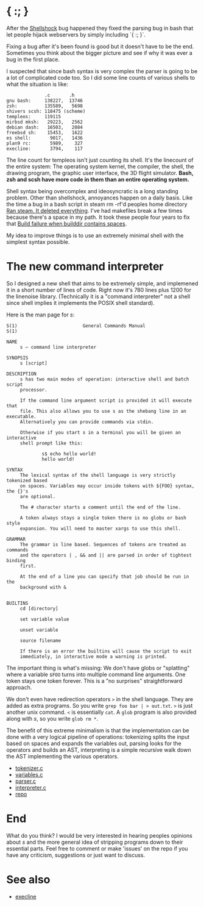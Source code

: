 # { :; }

After the [Shellshock](https://en.wikipedia.org/wiki/Shellshock_(software_bug)) bug happened they fixed the parsing bug in bash that let people hijack webservers by simply including `{ :; }`.

Fixing a bug after it's been found is good but it doesn't have to be the end. Sometimes you think about the bigger picture and see if why it was ever a bug in the first place.

I suspected that since bash syntax is very complex the parser is going to be a lot of complicated code too. So I did some line counts of various shells to what the situation is like:

                  .c       .h
    gnu bash:     138227,  13746
    zsh:          135589,   5698
    shivers scsh: 118475 (scheme)
    templeos:     119115
    mirbsd mksh:   29223,   2562
    debian dash:   16503,   2084
    freebsd sh:    15453,   1622
    es shell:       9017,   1436
    plan9 rc:       5989,    327
    execline:       3794,    117

The line count for templeos isn't just counting its shell. It's the linecount of the entire system: The operating system kernel, the compiler, the shell, the drawing program, the graphic user interface, the 3D flight simulator. **Bash, zsh and scsh have more code in them than an entire operating system.**

Shell syntax being overcomplex and ideosyncratic is a long standing problem. Other than shellshock, annoyances happen on a daily basis. Like the time a bug in a bash script in steam rm -rf'd peoples home directory [Ran steam. It deleted everything](https://github.com/valvesoftware/steam-for-linux/issues/3671). I've had makefiles break a few times because there's a space in my path. It took these people four years to fix that [Build failure when builddir contains spaces](https://github.com/nodejs/node-gyp/issues/65).

My idea to improve things is to use an extremely minimal shell with the simplest syntax possible.


# The new command interpreter

So I designed a new shell that aims to be extremely simple, and implemened it in a short number of lines of code. Right now it's 780 lines plus 1200 for the linenoise library. (Technically it is a "command interpreter" not a shell since shell implies it implements the POSIX shell standard).

Here is the man page for *s*:

```
S(1)                        General Commands Manual                       S(1)

NAME
     s – command line interpreter

SYNOPSIS
     s [script]

DESCRIPTION
     s has two main modes of operation: interactive shell and batch script
     processor.

     If the command line argument script is provided it will execute that
     file. This also allows you to use s as the shebang line in an executable.
     Alternatively you can provide commands via stdin.

     Otherwise if you start s in a terminal you will be given an interactive
     shell prompt like this:

             s$ echo hello world!
             hello world!

SYNTAX
     The lexical syntax of the shell language is very strictly tokenized based
     on spaces. Variables may occur inside tokens with ${FOO} syntax, the {}'s
     are optional.

     The # character starts a comment until the end of the line.

     A token always stays a single token there is no globs or bash style
     expansion. You will need to master xargs to use this shell.

GRAMMAR
     The grammar is line based. Sequences of tokens are treated as commands
     and the operators | , && and || are parsed in order of tightest binding
     first.

     At the end of a line you can specify that job should be run in the
     background with &


BUILTINS
     cd [directory]

     set variable value

     unset variable

     source filename

     If there is an error the builtins will cause the script to exit
     immediately, in interactive mode a warning is printed.
```

The important thing is what's missing: We don't have globs or "splatting" where a variable `$FOO` turns into multiple command line arguments. One token stays one token forever. This is a "no surprises" straightforward approach.

We don't even have redirection operators `>` in the shell language. They are added as extra programs. So you write `grep foo bar | > out.txt`. `>` is just another unix command. `<` is essentially `cat`. A `glob` program is also provided along with *s*, so you write `glob rm *`.

The benefit of this extreme minimalism is that the implementation can be done with a very logical pipeline of operations: tokenizing splits the input based on spaces and expands the variables out, parsing looks for the operators and builds an AST, interpreting is a simple recursive walk down the AST implementing the various operators.

* [tokenizer.c](https://github.com/rain-1/s/blob/master/tokenizer.c)
* [variables.c](https://github.com/rain-1/s/blob/master/variables.c)
* [parser.c](https://github.com/rain-1/s/blob/master/parser.c)
* [interpreter.c](https://github.com/rain-1/s/blob/master/interpreter.c)
* [repo](https://github.com/rain-1/s)

# End

What do you think? I would be very interested in hearing peoples opinions about *s* and the more general idea of stripping programs down to their essential parts. Feel free to comment or make 'issues' on the repo if you have any criticism, suggestions or just want to discuss.

# See also

* [execline](https://skarnet.org/software/execline/)
